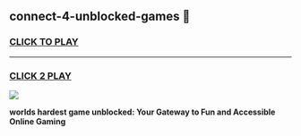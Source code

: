 
## connect-4-unblocked-games 👋
<h3>
<a href="https://premium.freeplayer.one?title=connect-4-unblocked-games&ref=14F">CLICK TO PLAY</a></h3>
<hr>

<h3>
<a href="https://premium.freeplayer.one?title=connect-4-unblocked-games&ref=14F">CLICK 2 PLAY</a>
  
</h3>

<a href="https://premium.freeplayer.one?title=connect-4-unblocked-games&ref=12F/"><img src="https://clearcache.store/games.png"></a>


**worlds hardest game unblocked: Your Gateway to Fun and Accessible Online Gaming**
